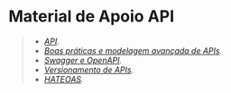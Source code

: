# Material de Apoio API

> - _[API][api]._
> - _[Boas práticas e modelagem avançada de APIs][boasPraticas]._
> - _[Swagger e OpenAPI][swaggerOpenAPI]._
> - _[Versionamento de APIs][versionamentoDeAPIs]._
> - _[HATEOAS][hateoas]._

[api]:https://drive.google.com/file/d/1UeVnbhS3fSXcojVC56Ak1Q9vs39diMW7/view?usp=sharing
[boasPraticas]:https://drive.google.com/file/d/1dbDVpQCTauFshYWvyWbho5Gk0sWRaQFa/view?usp=sharing
[swaggerOpenAPI]:https://drive.google.com/file/d/1A8UUfb5zTrjjsGisgDdCd1uruTiQgn7i/view?usp=sharing
[versionamentoDeAPIs]:https://drive.google.com/file/d/1lYXG4jJtBNRIdEgcoxSfLJQzvXDuuMxq/view?usp=sharing
[hateoas]:https://drive.google.com/file/d/1HhreTJ-VKlZrw_Tm08gfeYGNfldYrLmo/view?usp=sharing